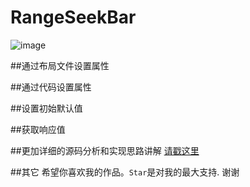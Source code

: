 
# RangeSeekBar 

![image](https://github.com/Jay-Goo/RangeSeekBar/blob/master/Gif/2017-02-08%2014_35_41.gif)


##通过布局文件设置属性


##通过代码设置属性



##设置初始默认值


##获取响应值


##更加详细的源码分析和实现思路讲解
[请戳这里](http://blog.csdn.net/bfbx5173/article/details/51869776) 

##其它 
希望你喜欢我的作品。`Star`是对我的最大支持. 谢谢




